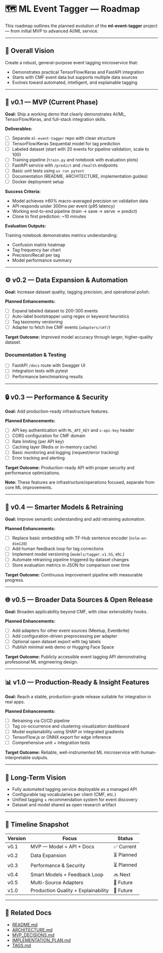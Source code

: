 # 🗺️ ML Event Tagger — Roadmap

This roadmap outlines the planned evolution of the **ml-event-tagger** project — from initial MVP to advanced AI/ML service.

---

## 🎯 Overall Vision

Create a robust, general-purpose event tagging microservice that:

-   Demonstrates practical TensorFlow/Keras and FastAPI integration
-   Starts with CMF event data but supports multiple data sources
-   Evolves toward automated, intelligent, and explainable tagging

---

## 🚀 v0.1 — MVP (Current Phase)

**Goal:** Ship a working demo that clearly demonstrates AI/ML, TensorFlow/Keras, and full-stack integration skills.

**Deliverables:**

-   [ ] Separate `ml-event-tagger` repo with clean structure
-   [ ] TensorFlow/Keras Sequential model for tag prediction
-   [ ] Labeled dataset (start with 20 events for pipeline validation, scale to 100)
-   [ ] Training pipeline (`train.py` and notebook with evaluation plots)
-   [ ] FastAPI service with `/predict` and `/health` endpoints
-   [ ] Basic unit tests using `uv run pytest`
-   [ ] Documentation (README, ARCHITECTURE, implementation guides)
-   [ ] Docker deployment setup

**Success Criteria:**

-   Model achieves ≥60% macro-averaged precision on validation data
-   API responds under 300ms per event (p95 latency)
-   Working end-to-end pipeline (train → save → serve → predict)
-   Clone to first prediction: ~10 minutes

**Evaluation Outputs:**

Training notebook demonstrates metrics understanding:

-   Confusion matrix heatmap
-   Tag frequency bar chart
-   Precision/Recall per tag
-   Model performance summary

---

## ⚙️ v0.2 — Data Expansion & Automation

**Goal:** Increase dataset quality, tagging precision, and operational polish.

**Planned Enhancements:**

-   [ ] Expand labeled dataset to 200-300 events
-   [ ] Auto-label bootstrapper using regex or keyword heuristics
-   [ ] Tag taxonomy versioning
-   [ ] Adapter to fetch live CMF events (`adapters/cmf/`)

**Target Outcome:** Improved model accuracy through larger, higher-quality dataset.

### Documentation & Testing

-   [ ] FastAPI `/docs` route with Swagger UI
-   [ ] Integration tests with pytest
-   [ ] Performance benchmarking results

---

## 🔒 v0.3 — Performance & Security

**Goal:** Add production-ready infrastructure features.

**Planned Enhancements:**

-   [ ] API key authentication with `ML_API_KEY` and `x-api-key` header
-   [ ] CORS configuration for CMF domain
-   [ ] Rate limiting (per API key)
-   [ ] Caching layer (Redis or in-memory cache)
-   [ ] Basic monitoring and logging (request/error tracking)
-   [ ] Error tracking and alerting

**Target Outcome:** Production-ready API with proper security and performance optimizations.

**Note:** These features are infrastructure/operations focused, separate from core ML improvements.

---

## 🧠 v0.4 — Smarter Models & Retraining

**Goal:** Improve semantic understanding and add retraining automation.

**Planned Enhancements:**

-   [ ] Replace basic embedding with TF-Hub sentence encoder (`nnlm-en-dim128`)
-   [ ] Add human feedback loop for tag corrections
-   [ ] Implement model versioning (`models/tagger.v1.h5`, etc.)
-   [ ] Automate retraining pipeline triggered by dataset changes
-   [ ] Store evaluation metrics in JSON for comparison over time

**Target Outcome:** Continuous improvement pipeline with measurable progress.

---

## 🌐 v0.5 — Broader Data Sources & Open Release

**Goal:** Broaden applicability beyond CMF, with clear extensibility hooks.

**Planned Enhancements:**

-   [ ] Add adapters for other event sources (Meetup, Eventbrite)
-   [ ] Add configuration-driven preprocessing per adapter
-   [ ] Optional open dataset export with tag labels
-   [ ] Publish minimal web demo or Hugging Face Space

**Target Outcome:** Publicly accessible event tagging API demonstrating professional ML engineering design.

---

## 📊 v1.0 — Production-Ready & Insight Features

**Goal:** Reach a stable, production-grade release suitable for integration in real apps.

**Planned Enhancements:**

-   [ ] Retraining via CI/CD pipeline
-   [ ] Tag co-occurrence and clustering visualization dashboard
-   [ ] Model explainability using SHAP or integrated gradients
-   [ ] TensorFlow.js or ONNX export for edge inference
-   [ ] Comprehensive unit + integration tests

**Target Outcome:** Reliable, well-instrumented ML microservice with human-interpretable outputs.

---

## 🧭 Long-Term Vision

-   Fully automated tagging service deployable as a managed API
-   Configurable tag vocabularies per client (CMF, etc.)
-   Unified tagging + recommendation system for event discovery
-   Dataset and model shared as open research artifact

---

## 📅 Timeline Snapshot

| Version | Focus                               | Status     |
| ------- | ----------------------------------- | ---------- |
| v0.1    | MVP — Model + API + Docs            | ✅ Current |
| v0.2    | Data Expansion                      | ⏳ Planned |
| v0.3    | Performance & Security              | ⏳ Planned |
| v0.4    | Smart Models + Feedback Loop        | 🔜 Next    |
| v0.5    | Multi-Source Adapters               | 🧭 Future  |
| v1.0    | Production Quality + Explainability | 🧭 Future  |

---

## 🧩 Related Docs

-   [README.md](../README.md)
-   [ARCHITECTURE.md](./ARCHITECTURE.md)
-   [MVP_DECISIONS.md](./MVP_DECISIONS.md)
-   [IMPLEMENTATION_PLAN.md](./IMPLEMENTATION_PLAN.md)
-   [TAGS.md](./TAGS.md)
